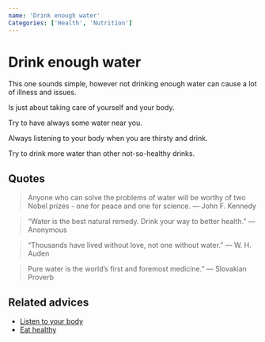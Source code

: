 ```yaml
---
name: 'Drink enough water'
Categories: ['Health', 'Nutrition']
---
```

# Drink enough water

This one sounds simple, however not drinking enough water can cause a lot of illness and issues.

Is just about taking care of yourself and your body.

Try to have always some water near you.

Always listening to your body when you are thirsty and drink.

Try to drink more water than other not-so-healthy drinks.

## Quotes

> Anyone who can solve the problems of water will be worthy of two Nobel prizes - one for peace and one for science. ― John F. Kennedy

> “Water is the best natural remedy. Drink your way to better health.” ― Anonymous

> “Thousands have lived without love, not one without water.” ― W. H. Auden

> Pure water is the world’s first and foremost medicine.” ― Slovakian Proverb


## Related advices

- [Listen to your body](../Listen%20to%20your%20body/index.md)
- [Eat healthy](../Eat%20healthy/index.md)
